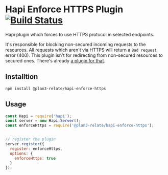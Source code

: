 # Hapi Enforce HTTPS Plugin [![Build Status](https://travis-ci.org/plan3/hapi-enforce-https.svg?branch=master)](https://travis-ci.org/plan3/hapi-enforce-https)

Hapi plugin which forces to use HTTPS protocol in selected endpoints.

It's responsible for blocking non-secured incoming requests to the resources.
All requests which aren't via HTTPS will return a `Bad request` error (400).
This plugin isn't for redirecting from non-secured resources to secured ones.
There's already [a plugin for that](https://www.npmjs.com/package/hapi-require-https).


## Installtion

`npm install @plan3-relate/hapi-enforce-https`


## Usage

```js
const Hapi = require('hapi');
const server = new Hapi.Server();
const enforceHttps = require('@plan3-relate/hapi-enforce-https');


// register the plugin 
server.register({
  register: enforceHttps,
  options: {
    enforceHttps: true
  }
});
```
